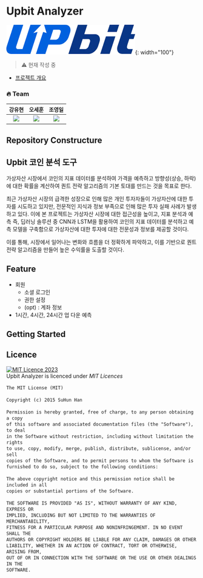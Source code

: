# Upbit Analyzer
![](./docs/src/UPbit_Logo.png){: width="100"}

> ⚠️ 현재 작성 중

- [프로젝트 개요](./docs/%ED%94%84%EB%A1%9C%EC%A0%9D%ED%8A%B8%20%EA%B0%9C%EC%9A%94.md)

### 🔥 Team
|강유현|오세훈|조영일|
|:----:|:----:|:----:|
|![](https://avatars.githubusercontent.com/u/122770678?v=4)|![](https://avatars.githubusercontent.com/u/122770694?v=4)|![](https://avatars.githubusercontent.com/u/122770896?v=4)|

## Repository Constructure


## Upbit 코인 분석 도구
가상자산 시장에서 코인의 지표 데이터를 분석하여 가격을 예측하고 방향성(상승, 하락)에 대한 확률을 계산하여 퀀트 전략 알고리즘의 기본 토대를 만드는 것을 목표로 한다.

최근 가상자산 시장의 급격한 성장으로 인해 많은 개인 투자자들이 가상자산에 대한 투자를 시도하고 있지만, 전문적인 지식과 정보 부족으로 인해 많은 투자 실패 사례가 발생하고 있다. 이에 본 프로젝트는 가상자산 시장에 대한 접근성을 높이고, 지표 분석과 예측 즉, 딥러닝 솔루션 중 CNN과 LSTM을 활용하여 코인의 지표 데이터를 분석하고 예측 모델을 구축함으로 가상자산에 대한 투자에 대한 전문성과 정보를 제공할 것이다. 

이를 통해, 시장에서 일어나는 변화와 흐름을 더 정확하게 파악하고, 이를 기반으로 퀀트 전략 알고리즘을 만들어 높은 수익률을 도출할 것이다.

## Feature
- 회원
    - 소셜 로그인
    - 권한 설정
    - (opt) : 계좌 정보
- 1시간, 4시간, 24시간 업 다운 예측
## Getting Started



## Licence
<a rel="license" href="https://mit-license.org/"><img alt="MIT Licence 2023" style="border-width:0" src="https://img.shields.io/badge/license-MIT Licence -lightgrey" /></a><br/>
Upbit Analyzer is licenced under *MIT Licences*
```
The MIT License (MIT)

Copyright (c) 2015 SuHun Han

Permission is hereby granted, free of charge, to any person obtaining a copy
of this software and associated documentation files (the "Software"), to deal
in the Software without restriction, including without limitation the rights
to use, copy, modify, merge, publish, distribute, sublicense, and/or sell
copies of the Software, and to permit persons to whom the Software is
furnished to do so, subject to the following conditions:

The above copyright notice and this permission notice shall be included in all
copies or substantial portions of the Software.

THE SOFTWARE IS PROVIDED "AS IS", WITHOUT WARRANTY OF ANY KIND, EXPRESS OR
IMPLIED, INCLUDING BUT NOT LIMITED TO THE WARRANTIES OF MERCHANTABILITY,
FITNESS FOR A PARTICULAR PURPOSE AND NONINFRINGEMENT. IN NO EVENT SHALL THE
AUTHORS OR COPYRIGHT HOLDERS BE LIABLE FOR ANY CLAIM, DAMAGES OR OTHER
LIABILITY, WHETHER IN AN ACTION OF CONTRACT, TORT OR OTHERWISE, ARISING FROM,
OUT OF OR IN CONNECTION WITH THE SOFTWARE OR THE USE OR OTHER DEALINGS IN THE
SOFTWARE.
```